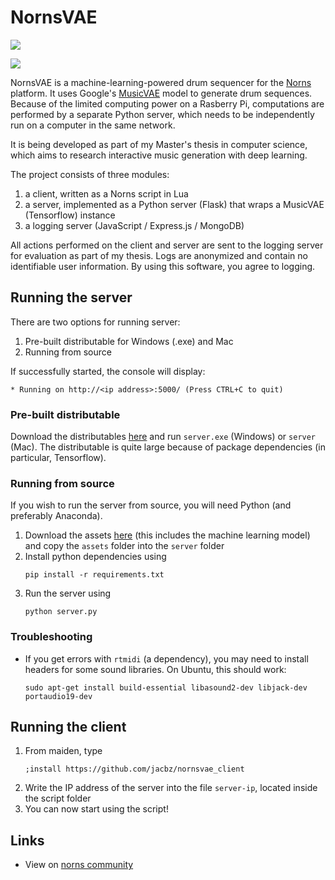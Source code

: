 # NornsVAE
![](https://github.com/jacbz/NornsVAE/workflows/build_server/badge.svg)

![](https://norns.community/community/jacbz/nornsvae.png)

NornsVAE is a machine-learning-powered drum sequencer for the [Norns](https://monome.org/norns/) platform. It uses Google's [MusicVAE](https://magenta.tensorflow.org/music-vae) model to generate drum sequences. Because of the limited computing power on a Rasberry Pi, computations are performed by a separate Python server, which needs to be independently run on a computer in the same network.

It is being developed as part of my Master's thesis in computer science, which aims to research interactive music generation with deep learning.

The project consists of three modules:

1. a client, written as a Norns script in Lua
2. a server, implemented as a Python server (Flask) that wraps a MusicVAE (Tensorflow) instance
3. a logging server (JavaScript / Express.js / MongoDB)

All actions performed on the client and server are sent to the logging server for evaluation as part of my thesis. Logs are anonymized and contain no identifiable user information. By using this software, you agree to logging.

## Running the server
There are two options for running server:
1. Pre-built distributable for Windows (.exe) and Mac
2. Running from source

If successfully started, the console will display:
```
* Running on http://<ip address>:5000/ (Press CTRL+C to quit)
```

### Pre-built distributable
Download the distributables [here](https://github.com/jacbz/NornsVAE/releases) and run `server.exe` (Windows) or `server` (Mac). The distributable is quite large because of package dependencies (in particular, Tensorflow).

### Running from source
If you wish to run the server from source, you will need Python (and preferably Anaconda).

1. Download the assets [here](https://home.in.tum.de/~zhangja/nornsvae/assets.zip) (this includes the machine learning model) and copy the `assets` folder into the `server` folder
2. Install python dependencies using
	```
	pip install -r requirements.txt
	```
3. Run the server using
	```
	python server.py
	```

### Troubleshooting
- If you get errors with `rtmidi` (a dependency), you may need to install headers for some sound libraries. On Ubuntu, this should work:
	```
	sudo apt-get install build-essential libasound2-dev libjack-dev portaudio19-dev
	```

## Running the client
1. From maiden, type
	```
	;install https://github.com/jacbz/nornsvae_client
	```
2. Write the IP address of the server into the file `server-ip`, located inside the script folder
3. You can now start using the script!

## Links
- View on [norns community](https://norns.community/en/authors/jacbz/nornsvae)